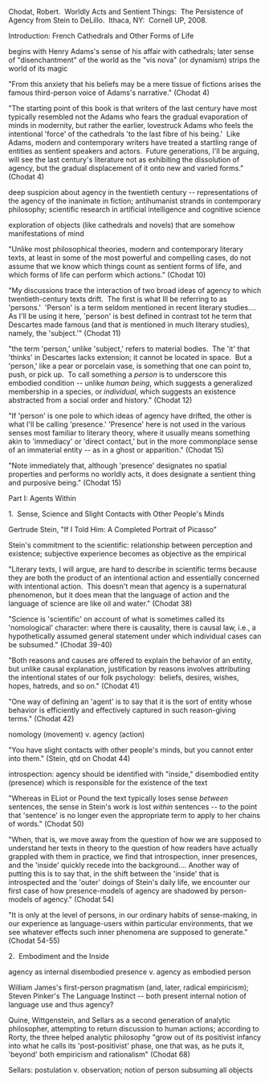 Chodat, Robert.  Worldly Acts and Sentient Things:  The Persistence of Agency from Stein to DeLillo.  Ithaca, NY:  Cornell UP, 2008.


Introduction: French Cathedrals and Other Forms of Life

begins with Henry Adams's sense of his affair with cathedrals; later sense of "disenchantment" of the world as the "vis nova" (or dynamism) strips the world of its magic

"From this anxiety that his beliefs may be a mere tissue of fictions arises the famous third-person voice of Adams's narrative." (Chodat 4)

"The starting point of this book is that writers of the last century have most typically resembled not the Adams who fears the gradual evaporation of minds in modernity, but rather the earlier, lovestruck Adams who feels the intentional 'force' of the cathedrals 'to the last fibre of his being.'  Like Adams, modern and contemporary writers have treated a startling range of entities as sentient speakers and actors.  Future generations, I'll be arguing, will see the last century's literature not as exhibiting the dissolution of agency, but the gradual displacement of it onto new and varied forms." (Chodat 4)

deep suspicion about agency in the twentieth century -- representations of the agency of the inanimate in fiction; antihumanist strands in contemporary philosophy; scientific research in artificial intelligence and cognitive science

exploration of objects (like cathedrals and novels) that are somehow manifestations of mind

"Unlike most philosophical theories, modern and contemporary literary texts, at least in some of the most powerful and compelling cases, do not assume that we know which things count as sentient forms of life, and which forms of life can perform which actions." (Chodat 10)

"My discussions trace the interaction of two broad ideas of agency to which twentieth-century texts drift.  The first is what Ill be referring to as 'persons.'  'Person' is a term seldom mentioned in recent literary studies.... As I'll be using it here, 'person' is best defined in contrast tot he term that Descartes made famous (and that *is* mentioned in much literary studies), namely, the 'subject.'" (Chodat 11)

"the term 'person,' unlike 'subject,' refers to material bodies.  The 'it' that 'thinks' in Descartes lacks extension; it cannot be located in space.  But a 'person,' like a pear or porcelain vase, is something that one can point to, push, or pick up.  To call something a *person* is to underscore this embodied condition -- unlike *human being*, which suggests a generalized membership in a species, or *individual*, which suggests an existence abstracted from a social order and history." (Chodat 12)

"If 'person' is one pole to which ideas of agency have drifted, the other is what I'll be calling 'presence.' 'Presence' here is not used in the various senses most familiar to literary theory, where it usually means something akin to 'immediacy' or 'direct contact,' but in the more commonplace sense of an immaterial entity -- as in a ghost or apparition." (Chodat 15)

"Note immediately that, although 'presence' designates no spatial properties and performs no worldly acts, it does designate a sentient thing and purposive being." (Chodat 15)


Part I: Agents Within

1.  Sense, Science and Slight Contacts with Other People's Minds

Gertrude Stein, "If I Told Him: A Completed Portrait of Picasso"

Stein's commitment to the scientific: relationship between perception and existence; subjective experience becomes as objective as the empirical

"Literary texts, I will argue, are hard to describe in scientific terms because they are both the product of an intentional action and essentially concerned with intentional action.  This doesn't mean that agency is a supernatural phenomenon, but it does mean that the language of action and the language of science are like oil and water." (Chodat 38)

"Science is 'scientific' on account of what is sometimes called its 'nomological' character: where there is causality, there is causal law, i.e., a hypothetically assumed general statement under which individual cases can be subsumed." (Chodat 39-40)

"Both reasons and causes are offered to explain the behavior of an entity, but unlike causal explanation, justification by reasons involves attributing the intentional states of our folk psychology:  beliefs, desires, wishes, hopes, hatreds, and so on." (Chodat 41)

"One way of defining an 'agent' is to say that it is the sort of entity whose behavior is efficiently and effectively captured in such reason-giving terms." (Chodat 42)

nomology (movement) v. agency (action)

"You have slight contacts with other people's minds, but you cannot enter into them." (Stein, qtd on Chodat 44)

introspection: agency should be identified with "inside," disembodied entity (presence) which is responsible for the existence of the text

"Whereas in ELiot or Pound the text typically loses sense *between* sentences, the sense in Stein's work is lost *within* sentences -- to the point that 'sentence' is no longer even the appropriate term to apply to her chains of words." (Chodat 50)

"When, that is, we move away from the question of how we are supposed to understand her texts in theory to the question of how readers have actually grappled with them in practice, we find that introspection, inner presences, and the 'inside' quickly recede into the background.... Another way of putting this is to say that, in the shift between the 'inside' that is introspected and the 'outer' doings of Stein's daily life, we encounter our first case of how presence-models of agency are shadowed by person-models of agency." (Chodat 54)

"It is only at the level of persons, in our ordinary habits of sense-making, in our experience as language-users within particular environments, that we see whatever effects such inner phenomena are supposed to generate." (Chodat 54-55)


2.  Embodiment and the Inside

agency as internal disembodied presence v. agency as embodied person

William James's first-person pragmatism (and, later, radical empiricism); Steven Pinker's The Language Instinct -- both present internal notion of language use and thus agency?

Quine, Wittgenstein, and Sellars as a second generation of analytic philosopher, attempting to return discussion to human actions; according to Rorty, the three helped analytic philosophy "grow out of its positivist infancy into what he calls its 'post-positivist' phase, one that was, as he puts it, 'beyond' both empiricism and rationalism" (Chodat 68)

Sellars: postulation v. observation; notion of person subsuming all objects
